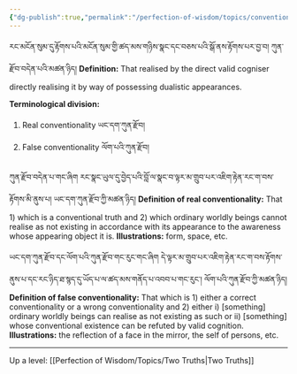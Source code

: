 ```yaml
---
{"dg-publish":true,"permalink":"/perfection-of-wisdom/topics/conventional-truth/"}
---
```


རང་མངོན་སུམ་དུ་རྟོགས་པའི་མངོན་སུམ་གྱི་ཚད་མས་གཉིས་སྣང་དང་བཅས་པའི་སྒོ་ནས་རྟོགས་པར་བྱ་བ། ཀུན་རྫོབ་བདེན་པའི་མཚན་ཉིད།
**Definition:** That realised by the direct valid cogniser directly realising it by way of possessing dualistic appearances.

**Terminological division:**
1. Real conventionality ཡང་དག་ཀུན་རྫོབ།
2. False conventionality ལོག་པའི་ཀུན་རྫོབ།

ཀུན་རྫོབ་བདེན་པ་གང་ཞིག རང་སྣང་ཡུལ་དུ་བྱེད་པའི་བློ་ལ་སྣང་བ་ལྟར་མ་གྲུབ་པར་འཇིག་རྟེན་རང་ག་བས་རྟོགས་མི་ནུས་པ། ཡང་དག་ཀུན་རྫོབ་ཀྱི་མཚན་ཉིད།
**Definition of real conventionality:** That 1) which is a conventional truth and 2) which ordinary worldly beings cannot realise as not existing in accordance with its appearance to the awareness whose appearing object it is.
**Illustrations:** form, space, etc.

ཡང་དག་ཀུན་རྫོབ་དང་ལོག་པའི་ཀུན་རྫོབ་གང་རུང་གང་ཞིག 
དེ་ལྟར་མ་གྲུབ་པར་འཇིག་རྟེན་རང་ག་བས་རྟོགས་ནུས་པ་དང་རང་ཉིད་ཐ་སྙད་དུ་ཡོད་པ་ལ་ཚད་མས་གནོད་པ་འབབ་པ་གང་རུང་། ལོག་པའི་ཀུན་རྫོབ་ཀྱི་མཚན་ཉིད།
**Definition of false conventionality:** That which is 1) either a correct conventionality or a wrong conventionality and 2) either i) [something] ordinary worldly beings can realise as not existing as such or ii) [something] whose conventional existence can be refuted by valid cognition.
**Illustrations:** the reflection of a face in the mirror, the self of persons, etc.

---
Up a level: [[Perfection of Wisdom/Topics/Two Truths\|Two Truths]]